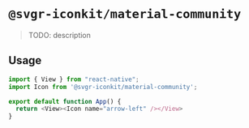 # `@svgr-iconkit/material-community`

> TODO: description

## Usage

```javascript
import { View } from "react-native";
import Icon from '@svgr-iconkit/material-community';

export default function App() {
  return <View><Icon name="arrow-left" /></View>
}

```
